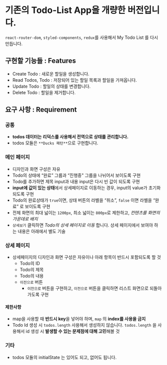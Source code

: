 # 기존의 Todo-List App을 개량한 버전입니다.

`react-router-dom`, `styled-components`, `redux`를 사용해서 My Todo List 를 다시 만듭니다.

## 구현할 기능들 : Features
- Create Todo : 새로운 할일을 생성합니다.
- Read Todos, Todo : 저장되어 있는 할일 목록과 할일을 가져옵니다.
- Update Todo : 할일의 상태를 변경합니다.
- Delete Todo : 할일을 제거합니다.

## 요구 사항 : Requirement

### 공통
- **todos 데이터는 리덕스를 사용해서 전역으로 상태를 관리합니다.**
- todos 모듈은 `**Ducks 패턴**`으로 구현합니다.

### 메인 페이지
- 디자인과 화면 구성은 자유
- Todo의 상태에 “완료” 그룹과 “진행중" 그룹을 나뉘어서 보이도록 구현
- Todo를 추가하면 제목 input과 내용 input은 다시 빈 값이 되도록 구현
- **input에 값이 있는 상태**에서 상세페이지로 이동하는 경우, input의 value가 초기화 되도록 구현
- Todo의 완료상태가 `true`이면, 상태 버튼의 라벨을 “취소”,  `false` 이면 라벨을 “완료” 로 보이도록 구현
- 전체 화면의 최대 넓이는 `1200px`, 최소 넓이는 `800px`로 제한하고, _컨텐츠를 화면의 가운데로 배치_
- `상세보기` 클릭하면 _Todo의 상세 페이지로 이동_ 합니다. 상세 페이지에서 보여야 하는 내용은 아래에서 별도 기술

### 상세 페이지
- 상세페이지의 디자인과 화면 구성은 자유이나 아래 항목이 반드시 포함되도록 할 것
    - Todo의 ID
    - Todo의 제목
    - Todo의 내용
    - `이전으로` 버튼
        - `이전으로` 버튼을 구현하고, `이전으로` 버튼을 클릭하면 리스트 화면으로 되돌아 가도록 구현

#### 제한사항
- map을 사용할 때 **반드시 key**을 넣어야 하며, `map` 의 **index를 사용을 금지**
- Todo Id 생성 시 `todos.length` 사용해서 생성하지 않습니다. `todos.length` 을 사용해서 id 생성 시 **발생할 수 있는 문제점에 대해 고민**해볼 것

### 기타
- todos 모듈의 initialState 는 있어도 되고, 없어도 됩니다.